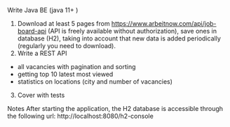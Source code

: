 Write Java BE (java 11+ )
1) Download at least 5 pages from https://www.arbeitnow.com/api/job-board-api (API is freely available without authorization), save ones in database (H2), taking into account that new data is added periodically (regularly you need to download).
2) Write a REST API
- all vacancies with pagination and sorting
- getting top 10 latest most viewed
- statistics on locations (city and number of vacancies)
3) Cover with tests


Notes
After starting the application, the H2 database is accessible through the following url:
http://localhost:8080/h2-console